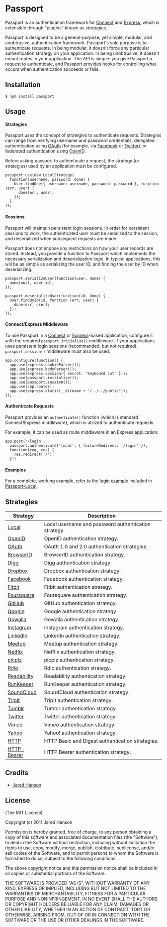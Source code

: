 # Passport

Passport is an authentication framework for [Connect](http://senchalabs.github.com/connect/)
and [Express](http://expressjs.com/), which is extensible through "plugins"
known as _strategies_.

Passport is designed to be a general-purpose, yet simple, modular, and
unobtrusive, authentication framework.  Passport's sole purpose is to
authenticate requests.  In being modular, it doesn't force any particular
authentication strategy on your application.  In being unobtrusive, it doesn't
mount routes in your application.  The API is simple: you give Passport a
request to authenticate, and Passport provides hooks for controlling what occurs
when authentication succeeds or fails.

## Installation

    $ npm install passport

## Usage

#### Strategies

Passport uses the concept of strategies to authenticate requests.  Strategies
can range from verifying username and password credentials, delegated
authentication using [OAuth](http://oauth.net/) (for example, via [Facebook](http://www.facebook.com/)
or [Twitter](http://twitter.com/)), or federated authentication using [OpenID](http://openid.net/).

Before asking passport to authenticate a request, the strategy (or strategies)
used by an application must be configured.

    passport.use(new LocalStrategy(
      function(username, password, done) {
        User.findOne({ username: username, password: password }, function (err, user) {
          done(err, user);
        });
      }
    ));

#### Sessions

Passport will maintain persistent login sessions.  In order for persistent
sessions to work, the authenticated user must be serialized to the session, and
deserialized when subsequent requests are made.

Passport does not impose any restrictions on how your user records are stored.
Instead, you provide a function to Passport which implements the necessary
serialization and deserialization logic.  In typical applications, this will be
as simple as serializing the user ID, and finding the user by ID when
deserializing.

    passport.serializeUser(function(user, done) {
      done(null, user.id);
    });

    passport.deserializeUser(function(id, done) {
      User.findById(id, function (err, user) {
        done(err, user);
      });
    });

#### Connect/Express Middleware

To use Passport in a [Connect](http://senchalabs.github.com/connect/) or
[Express](http://expressjs.com/)-based application, configure it with the
required `passport.initialize()` middleware.  If your applications uses
persistent login sessions (recommended, but not required), `passport.session()`
middleware must also be used.

    app.configure(function() {
      app.use(express.cookieParser());
      app.use(express.bodyParser());
      app.use(express.session({ secret: 'keyboard cat' }));
      app.use(passport.initialize());
      app.use(passport.session());
      app.use(app.router);
      app.use(express.static(__dirname + '/../../public'));
    });

#### Authenticate Requests

Passport provides an `authenticate()` function (which is standard
Connect/Express middleware), which is utilized to authenticate requests.

For example, it can be used as route middleware in an Express application:

    app.post('/login', 
      passport.authenticate('local', { failureRedirect: '/login' }),
      function(req, res) {
        res.redirect('/');
      });

#### Examples

For a complete, working example, refer to the [login example](https://github.com/jaredhanson/passport-local/tree/master/examples/login)
included in [Passport-Local](https://github.com/jaredhanson/passport-local).

## Strategies

<table>
  <thead>
    <tr><th>Strategy</th><th>Description</th>
  </thead>
  <tbody>
    <tr><td><a href="https://github.com/jaredhanson/passport-local">Local</a></td><td>Local username and password authentication strategy.</td>
    <tr><td><a href="https://github.com/jaredhanson/passport-openid">OpenID</a></td><td>OpenID authentication strategy.</td>
    <tr><td><a href="https://github.com/jaredhanson/passport-oauth">OAuth</a></td><td>OAuth 1.0 and 2.0 authentication strategies.</td>
    <tr><td><a href="https://github.com/jaredhanson/passport-browserid">BrowserID</a></td><td>BrowserID authentication strategy.</td>
    <tr><td><a href="https://github.com/jaredhanson/passport-digg">Digg</a></td><td>Digg authentication strategy.</td>
    <tr><td><a href="https://github.com/jaredhanson/passport-dropbox">Dropbox</a></td><td>Dropbox authentication strategy.</td>
    <tr><td><a href="https://github.com/jaredhanson/passport-facebook">Facebook</a></td><td>Facebook authentication strategy.</td>
    <tr><td><a href="https://github.com/jaredhanson/passport-fitbit">Fitbit</a></td><td>Fitbit authentication strategy.</td>
    <tr><td><a href="https://github.com/jaredhanson/passport-foursquare">Foursquare</a></td><td>Foursquare authentication strategy.</td>
    <tr><td><a href="https://github.com/jaredhanson/passport-github">GitHub</a></td><td>GitHub authentication strategy.</td>
    <tr><td><a href="https://github.com/jaredhanson/passport-google">Google</a></td><td>Google authentication strategy.</td>
    <tr><td><a href="https://github.com/jaredhanson/passport-gowalla">Gowalla</a></td><td>Gowalla authentication strategy.</td>
    <tr><td><a href="https://github.com/jaredhanson/passport-instagram">Instagram</a></td><td>Instagram authentication strategy.</td>
    <tr><td><a href="https://github.com/jaredhanson/passport-linkedin">LinkedIn</a></td><td>LinkedIn authentication strategy.</td>
    <tr><td><a href="https://github.com/jaredhanson/passport-meetup">Meetup</a></td><td>Meetup authentication strategy.</td>
    <tr><td><a href="https://github.com/jaredhanson/passport-netflix">Netflix</a></td><td>Netflix authentication strategy.</td>
    <tr><td><a href="https://github.com/jaredhanson/passport-picplz">picplz</a></td><td>picplz authentication strategy.</td>
    <tr><td><a href="https://github.com/jaredhanson/passport-rdio">Rdio</a></td><td>Rdio authentication strategy.</td>
    <tr><td><a href="https://github.com/jaredhanson/passport-readability">Readability</a></td><td>Readability authentication strategy.</td>
    <tr><td><a href="https://github.com/jaredhanson/passport-runkeeper">RunKeeper</a></td><td>RunKeeper authentication strategy.</td>
    <tr><td><a href="https://github.com/jaredhanson/passport-soundcloud">SoundCloud</a></td><td>SoundCloud authentication strategy.</td>
    <tr><td><a href="https://github.com/jaredhanson/passport-tripit">TripIt</a></td><td>TripIt authentication strategy.</td>
    <tr><td><a href="https://github.com/jaredhanson/passport-tumblr">Tumblr</a></td><td>Tumblr authentication strategy.</td>
    <tr><td><a href="https://github.com/jaredhanson/passport-twitter">Twitter</a></td><td>Twitter authentication strategy.</td>
    <tr><td><a href="https://github.com/jaredhanson/passport-vimeo">Vimeo</a></td><td>Vimeo authentication strategy.</td>
    <tr><td><a href="https://github.com/jaredhanson/passport-yahoo">Yahoo</a></td><td>Yahoo! authentication strategy.</td>
    <tr><td><a href="https://github.com/jaredhanson/passport-http">HTTP</a></td><td>HTTP Basic and Digest authentication strategies.</td>
    <tr><td><a href="https://github.com/jaredhanson/passport-http-bearer">HTTP-Bearer</a></td><td>HTTP Bearer authentication strategy.</td>
  </tbody>
</table>

## Credits

  - [Jared Hanson](http://github.com/jaredhanson)

## License

(The MIT License)

Copyright (c) 2011 Jared Hanson

Permission is hereby granted, free of charge, to any person obtaining a copy of
this software and associated documentation files (the "Software"), to deal in
the Software without restriction, including without limitation the rights to
use, copy, modify, merge, publish, distribute, sublicense, and/or sell copies of
the Software, and to permit persons to whom the Software is furnished to do so,
subject to the following conditions:

The above copyright notice and this permission notice shall be included in all
copies or substantial portions of the Software.

THE SOFTWARE IS PROVIDED "AS IS", WITHOUT WARRANTY OF ANY KIND, EXPRESS OR
IMPLIED, INCLUDING BUT NOT LIMITED TO THE WARRANTIES OF MERCHANTABILITY, FITNESS
FOR A PARTICULAR PURPOSE AND NONINFRINGEMENT. IN NO EVENT SHALL THE AUTHORS OR
COPYRIGHT HOLDERS BE LIABLE FOR ANY CLAIM, DAMAGES OR OTHER LIABILITY, WHETHER
IN AN ACTION OF CONTRACT, TORT OR OTHERWISE, ARISING FROM, OUT OF OR IN
CONNECTION WITH THE SOFTWARE OR THE USE OR OTHER DEALINGS IN THE SOFTWARE.
